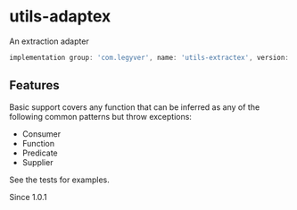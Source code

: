 # utils-adaptex
An extraction adapter

```gradle
implementation group: 'com.legyver', name: 'utils-extractex', version: '2.0.0.0'
```

## Features
Basic support covers any function that can be inferred as any of the following common patterns but throw exceptions:

- Consumer
- Function
- Predicate
- Supplier

See the tests for examples.

Since 1.0.1